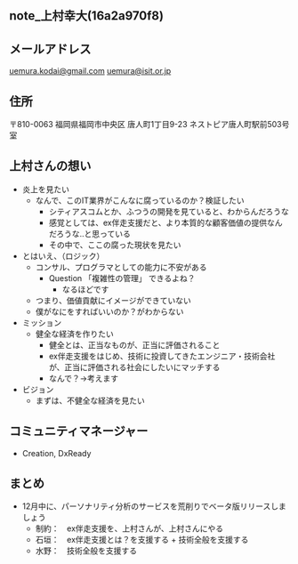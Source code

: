 note_上村幸大(16a2a970f8)
---

## メールアドレス
uemura.kodai@gmail.com
uemura@isit.or.jp

## 住所
〒810-0063
福岡県福岡市中央区
唐人町1丁目9-23
ネストピア唐人町駅前503号室


## 上村さんの想い
- 炎上を見たい
  - なんで、このIT業界がこんなに腐っているのか？検証したい
    - シティアスコムとか、ふつうの開発を見ていると、わからんだろうな
    - 感覚としては、ex伴走支援だと、より本質的な顧客価値の提供なんだろうな..と思っている
    - その中で、ここの腐った現状を見たい
- とはいえ、（ロジック）
  - コンサル、プログラマとしての能力に不安がある
    - Question 「複雑性の管理」 できるよね？
      - なるほどです
  - つまり、価値貢献にイメージができていない
  - 僕がなにをすればいいのか？がわからない
- ミッション
  - 健全な経済を作りたい
    - 健全とは、正当なものが、正当に評価されること
    - ex伴走支援をはじめ、技術に投資してきたエンジニア・技術会社が、正当に評価される社会にしたいにマッチする
    - なんで？→考えます
- ビジョン
  - まずは、不健全な経済を見たい

## コミュニティマネージャー
- Creation, DxReady

## まとめ
- 12月中に、パーソナリティ分析のサービスを荒削りでベータ版リリースしましょう
  - 制約：　ex伴走支援を、上村さんが、上村さんにやる
  - 石垣：　ex伴走支援とは？を支援する + 技術全般を支援する
  - 水野：　技術全般を支援する


